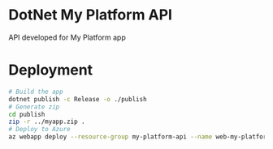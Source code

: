 # DotNet My Platform API

API developed for My Platform app

# Deployment

```sh
# Build the app
dotnet publish -c Release -o ./publish
# Generate zip
cd publish
zip -r ../myapp.zip .
# Deploy to Azure
az webapp deploy --resource-group my-platform-api --name web-my-platform-api --src-path ../myapp.zip
```
